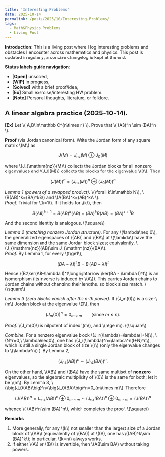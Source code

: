 ```yaml
---
title: 'Interesting Problems'
date: 2025-10-14
permalink: /posts/2025/10/Interesting-Problems/
tags:
  - Math&Physics Problems
  - Living Post
---
```

**Introduction:** This is a living post where I log interesting problems and obstacles I encounter across mathematics and physics. This post is updated irregularly; a concise changelog is kept at the end. 

**Status labels guide navigation**:
  - **[Open]** unsolved,
  - **[WIP]** in progress,
  - **[Solved]** with a brief proof/idea,
  - **[Ex]** Small exercise/interesting HW problem.
  - **[Note]** Personal thoughts, literature, or folklore. 

A linear algebra practice (2025-10-14). 
---
**[Ex]** Let \\( A,B\in\mathbb C^{n\times n} \\). Prove that \\( (AB)^n \sim (BA)^n \\).

**Proof** (via Jordan canonical form). Write the Jordan form of any square matrix \\(M\\) as

$$
J(M)=J_{\mathrm{nz}}(M)\oplus J_0(M)
$$

where \\(J_{\mathrm{nz}}(M)\\) collects the Jordan blocks for all nonzero eigenvalues and \\(J_0(M)\\) collects the blocks for the eigenvalue \\(0\\). Then

$$
\big(J(M)\big)^n=\big(J_{\mathrm{nz}}(M)\big)^n\oplus \big(J_0(M)\big)^n
$$

*Lemma 1 (powers of a swapped product).* \\(\forall k\in\mathbb N\\), \\(B(AB)^k=(BA)^kB\\) and \\(A(BA)^k=(AB)^kA \\). \
*Proof.* Trivial for \\(k=1\\). If it holds for \\(k\\), then

$$
B(AB)^{k+1} = B(AB)^k(AB) = (BA)^kB(AB) = (BA)^{k+1} B
$$

And the second identity is analogous. \\(\square\\)

*Lemma 2 (matching nonzero Jordan structure).* For any \\(\lambda\neq 0\\), the generalized eigenspaces of \\(AB\\) and \\(BA\\) at \\(\lambda\\) have the same dimension and the same Jordan block sizes; equivalently, \\(J_{\mathrm{nz}}(AB)\sim J_{\mathrm{nz}}(BA)\\). \
*Proof.* By Lemma 1, for every \\(t\ge1\\),

$$
(BA-\lambda I)^t\,B=B\,(AB-\lambda I)^t
$$

Hence \\(B:\ker(AB-\lambda I)^t\longrightarrow \ker(BA - \lambda I)^t\\) is an isomorphism (its inverse is induced by \\(A\\)). This carries Jordan chains to Jordan chains without changing their lengths, so block sizes match. \\(\square\\)

*Lemma 3 (zero blocks vanish after the $n$-th power).* If \\(J_m(0)\\) is a size-\\(m\\) Jordan block at the eigenvalue \\(0\\), then

$$
\big(J_m(0)\big)^n = 0_{m\times m} \qquad (\text{since }m\le n).
$$

*Proof.* \\(J_m(0)\\) is nilpotent of index \\(m\\), and \\(n\ge m\\). \\(\square\\)

*Combine.* For a nonzero eigenvalue block \\(J_r(\lambda)=\lambda(I+N)\\), \\(N^r=0,\ \lambda\neq0\\), one has \\(J_r(\lambda)^n=\lambda^n(I+N)^n\\), which is still a single Jordan block of size \\(r\\) (only the eigenvalue changes to \\(\lambda^n\\) ). By Lemma 2,

$$
\big(J_{\mathrm{nz}}(AB)\big)^n \sim \big(J_{\mathrm{nz}}(BA)\big)^n .
$$

On the other hand, \\(AB\\) and \\(BA\\) have the same multiset of **nonzero** eigenvalues, so the algebraic multiplicity of \\(0\\) is the same for both; let it be \\(m\\). By Lemma 3, \\(\big(J_0(AB)\big)^n=\big(J_0(BA)\big)^n=0_{m\times m}\\). Therefore

$$
\big(J(AB)\big)^n = \big(J_{\mathrm{nz}}(AB)\big)^n\oplus 0_{m\times m} \sim \big(J_{\mathrm{nz}}(BA)\big)^n\oplus 0_{m\times m} = \big(J(BA)\big)^n
$$

whence \\( (AB)^n \sim (BA)^n\\), which completes the proof. \\(\square\\)

**Remarks**
1. More generally, for any \\(k\\) not smaller than the largest size of a Jordan block of \\(AB\\) (equivalently of \\(BA\\)) at \\(0\\), one has \\((AB)^k\sim (BA)^k\\); in particular, \\(k=n\\) always works.  
2. If either \\(A\\) or \\(B\\) is invertible, then \\(AB\sim BA\\) without taking powers.






